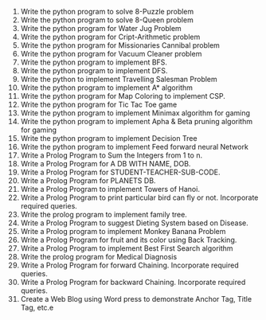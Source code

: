 1. Write the python program to solve 8-Puzzle problem
2. Write the python program to solve 8-Queen problem
3. Write the python program for Water Jug Problem
4. Write the python program for Cript-Arithmetic problem
5. Write the python program for Missionaries Cannibal problem
6. Write the python program for Vacuum Cleaner problem
7. Write the python program to implement BFS.
8. Write the python program to implement DFS.
9. Write the python to implement Travelling Salesman Problem
10. Write the python program to implement A* algorithm
11. Write the python program for Map Coloring to implement CSP.
12. Write the python program for Tic Tac Toe game
13. Write the python program to implement Minimax algorithm for gaming
14. Write the python program to implement Apha & Beta pruning algorithm for gaming
15. Write the python program to implement Decision Tree
16. Write the python program to implement Feed forward neural Network
17. Write a Prolog Program to Sum the Integers from 1 to n.
18. Write a Prolog Program for A DB WITH NAME, DOB.
19. Write a Prolog Program for STUDENT-TEACHER-SUB-CODE.
20. Write a Prolog Program for PLANETS DB.
21. Write a Prolog Program to implement Towers of Hanoi.
22. Write a Prolog Program to print particular bird can fly or not. Incorporate required queries.
23. Write the prolog program to implement family tree.
24. Write a Prolog Program to suggest Dieting System based on Disease.
25. Write a Prolog program to implement Monkey Banana Problem
26. Write a Prolog Program for fruit and its color using Back Tracking.
27. Write a Prolog Program to implement Best First Search algorithm
28. Write the prolog program for Medical Diagnosis
29. Write a Prolog Program for forward Chaining. Incorporate required queries.
30. Write a Prolog Program for backward Chaining. Incorporate required queries.
31. Create a Web Blog using Word press to demonstrate Anchor Tag, Title Tag, etc.e 
